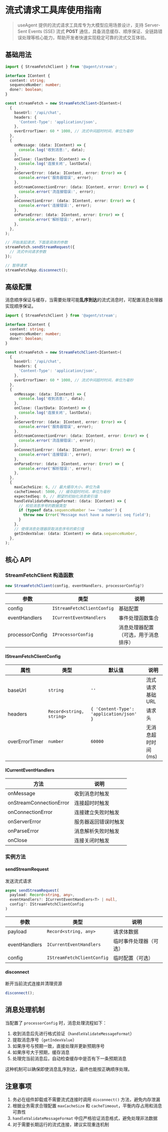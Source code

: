 # 流式请求工具库使用指南

> useAgent 提供的流式请求工具库专为大模型应用场景设计，支持 Server-Sent Events (SSE) 流式 **POST** 通信，具备消息缓存、顺序保证、全链路错误处理等核心能力，帮助开发者快速实现稳定可靠的流式交互体验。

## 基础用法

```ts
import { StreamFetchClient } from '@agent/stream';

interface IContent {
  content: string;
  sequenceNumber: number;
  done?: boolean;
}

const streamFetch = new StreamFetchClient<IContent>(
  {
    baseUrl: '/api/chat',
    headers: {
      'Content-Type': 'application/json',
    },
    overErrorTimer: 60 * 1000, // 流式中间超时时间，单位为毫秒
  },
  {
    onMessage: (data: IContent) => {
      console.log('收到消息:', data);
    },
    onClose: (lastData: IContent) => {
      console.log('连接关闭', lastData);
    },
    onServerError: (data: IContent, error: Error) => {
      console.error('服务器错误', error);
    },
    onStreamConnectionError: (data: IContent, error: Error) => {
      console.error('流连接错误:', error);
    },
    onConnectionError: (data: IContent, error: Error) => {
      console.error('连接错误:', error);
    },
    onParseError: (data: IContent, error: Error) => {
      console.error('解析错误:', error);
    },
  },
);

// 开始发起请求，下面是具体的参数
streamFetch.sendStreamRequest({
  // 流式中间请求参数
});

// 暂停请求
streamFetchApp.disconnect();
```

## 高级配置

消息顺序保证与缓存，当需要处理可能**乱序到达**的流式消息时，可配置消息处理器实现顺序保证。

```ts
import { StreamFetchClient } from '@agent/stream';

interface IContent {
  content: string;
  sequenceNumber: number;
  done?: boolean;
}

const streamFetch = new StreamFetchClient<IContent>(
  {
    baseUrl: '/api/chat',
    headers: {
      'Content-Type': 'application/json',
    },
    overErrorTimer: 60 * 1000, // 流式中间超时时间，单位为毫秒
  },
  {
    onMessage: (data: IContent) => {
      console.log('收到消息:', data);
    },
    onClose: (lastData: IContent) => {
      console.log('连接关闭', lastData);
    },
    onServerError: (data: IContent, error: Error) => {
      console.error('服务器错误', error);
    },
    onStreamConnectionError: (data: IContent, error: Error) => {
      console.error('流连接错误:', error);
    },
    onConnectionError: (data: IContent, error: Error) => {
      console.error('连接错误:', error);
    },
    onParseError: (data: IContent, error: Error) => {
      console.error('解析错误:', error);
    },
  },
  {
    maxCacheSize: 6, // 最大缓存大小，单位为条
    cacheTimeout: 5000, // 缓存超时时间，单位为毫秒
    expectedSeq: 0, // 期望的初始化消息索引值
    handleValidateMessageFormat: (data: IContent) => {
      // 校验消息序号的数据类型
      if (typeof data.sequenceNumber !== 'number') {
        throw new Error('Message must have a numeric seq field');
      }
    },
    // 使得消息处理器获取消息序号的索引值
    getIndexValue: (data: IContent) => data.sequenceNumber,
  },
);
```

## 核心 API

### StreamFetchClient 构造函数

```typescript
new StreamFetchClient(config, eventHandlers, processorConfig?)
```

| 参数            | 类型                       | 说明                                 |
| --------------- | -------------------------- | ------------------------------------ |
| config          | `IStreamFetchClientConfig` | 基础配置                             |
| eventHandlers   | `ICurrentEventHandlers`    | 事件处理函数集合                     |
| processorConfig | `IProcessorConfig`         | 消息处理器配置（可选，用于消息排序） |

#### IStreamFetchClientConfig

| 属性           | 类型                     | 默认值                                   | 说明                |
| -------------- | ------------------------ | ---------------------------------------- | ------------------- |
| baseUrl        | `string`                 | `''`                                     | 流式请求基础 URL    |
| headers        | `Record<string, string>` | `{ 'Content-Type': 'application/json' }` | 请求头              |
| overErrorTimer | `number`                 | `60000`                                  | 无消息超时时间 (ms) |

#### ICurrentEventHandlers

| 方法                    | 说明                 |
| ----------------------- | -------------------- |
| onMessage               | 收到消息时触发       |
| onStreamConnectionError | 连接超时时触发       |
| onConnectionError       | 连接建立失败时触发   |
| onServerError           | 服务器返回错误时触发 |
| onParseError            | 消息解析失败时触发   |
| onClose                 | 连接关闭时触发       |

### 实例方法

#### sendStreamRequest

发送流式请求

```typescript
async sendStreamRequest(
  payload: Record<string, any>,
  eventHandlers?: ICurrentEventHandlers<T> | null,
  config?: IStreamFetchClientConfig
)
```

| 参数          | 类型                       | 说明                   |
| ------------- | -------------------------- | ---------------------- |
| payload       | `Record<string, any>`      | 请求体数据             |
| eventHandlers | `ICurrentEventHandlers`    | 临时事件处理器（可选） |
| config        | `IStreamFetchClientConfig` | 临时配置（可选）       |

#### disconnect

断开当前流式连接并清理资源

```typescript
disconnect();
```

## 消息处理机制

当配置了 `processorConfig` 时，消息处理流程如下：

1.  收到消息后先进行格式验证（`handleValidateMessageFormat`）
2.  提取消息序号（`getIndexValue`）
3.  如果序号与预期一致，直接处理并更新预期序号
4.  如果序号大于预期，缓存消息
5.  处理完当前消息后，自动检查缓存中是否有下一条预期消息

这种机制可以确保即使消息乱序到达，最终也能按正确顺序处理。

## 注意事项

1.  务必在组件卸载或不需要流式连接时调用 `disconnect()` 方法，避免内存泄漏
1.  根据业务需求合理配置 `maxCacheSize` 和 `cacheTimeout`，平衡内存占用和消息可靠性
1.  `handleValidateMessageFormat` 中应严格验证消息格式，避免处理非法数据
1.  对于需要长期运行的流式连接，建议实现重连机制
